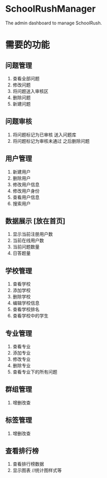 # SchoolRushManager
The admin dashboard to manage SchoolRush.


# 需要的功能
## 问题管理
1. 查看全部问题
2. 修改问题
3. 将问题送入审核区
4. 删除问题
5. 新建问题

## 问题审核
1. 将问题标记为已审核 送入问题库
2. 将问题标记为审核未通过 之后删除问题

## 用户管理
1. 新建用户
2. 删除用户
3. 修改用户信息
4. 修改用户身份
5. 查看用户信息
6. 搜索用户

## 数据展示 [放在首页]
1. 显示当前注册用户数
2. 当前在线用户数
3. 当前问题数量
4. 日答题量

## 学校管理
1. 查看学校
2. 添加学校
3. 删除学校
4. 编辑学校信息
5. 查看学校排名
6. 查看学校中的学生

## 专业管理
1. 查看专业
2. 添加专业
3. 修改专业
4. 删除专业
5. 查看专业下的所有问题

## 群组管理
1. 增删改查

## 标签管理
1. 增删改查


## 查看排行榜
1. 查看排行榜数据
2. 显示图表  //统计图样式等